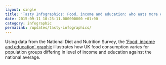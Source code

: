 ```yaml
---
layout: single
title: 'Tasty Infographics: Food, income and education: who eats more of what?'
date: 2015-09-11 10:23:11.000000000 +01:00
category: infographic
permalink: /updates/tasty-infographics/
---
```

Using data from the National Diet and Nutrition Survey, the ['Food, income and education' graphic](http://www.cedar.iph.cam.ac.uk/resources/evidence/food-income-education-graphic/) illustrates how UK food consumption varies for population groups differing in level of income and education against the national average.
